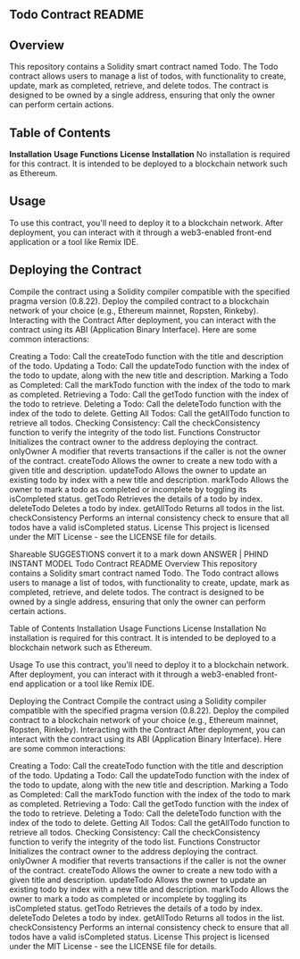 ## Todo Contract README
## Overview
This repository contains a Solidity smart contract named Todo. The Todo contract allows users to manage a list of todos, with functionality to create, update, mark as completed, retrieve, and delete todos. The contract is designed to be owned by a single address, ensuring that only the owner can perform certain actions.

## Table of Contents
**Installation**
**Usage**
**Functions**
**License**
**Installation**
No installation is required for this contract. It is intended to be deployed to a blockchain network such as Ethereum.

## Usage
To use this contract, you'll need to deploy it to a blockchain network. After deployment, you can interact with it through a web3-enabled front-end application or a tool like Remix IDE.

## Deploying the Contract
Compile the contract using a Solidity compiler compatible with the specified pragma version (0.8.22).
Deploy the compiled contract to a blockchain network of your choice (e.g., Ethereum mainnet, Ropsten, Rinkeby).
Interacting with the Contract
After deployment, you can interact with the contract using its ABI (Application Binary Interface). Here are some common interactions:

Creating a Todo: Call the createTodo function with the title and description of the todo.
Updating a Todo: Call the updateTodo function with the index of the todo to update, along with the new title and description.
Marking a Todo as Completed: Call the markTodo function with the index of the todo to mark as completed.
Retrieving a Todo: Call the getTodo function with the index of the todo to retrieve.
Deleting a Todo: Call the deleteTodo function with the index of the todo to delete.
Getting All Todos: Call the getAllTodo function to retrieve all todos.
Checking Consistency: Call the checkConsistency function to verify the integrity of the todo list.
Functions
Constructor
Initializes the contract owner to the address deploying the contract.
onlyOwner
A modifier that reverts transactions if the caller is not the owner of the contract.
createTodo
Allows the owner to create a new todo with a given title and description.
updateTodo
Allows the owner to update an existing todo by index with a new title and description.
markTodo
Allows the owner to mark a todo as completed or incomplete by toggling its isCompleted status.
getTodo
Retrieves the details of a todo by index.
deleteTodo
Deletes a todo by index.
getAllTodo
Returns all todos in the list.
checkConsistency
Performs an internal consistency check to ensure that all todos have a valid isCompleted status.
License
This project is licensed under the MIT License - see the LICENSE file for details.

Shareable
SUGGESTIONS
convert it to a mark down
ANSWER | PHIND INSTANT MODEL
Todo Contract README
Overview
This repository contains a Solidity smart contract named Todo. The Todo contract allows users to manage a list of todos, with functionality to create, update, mark as completed, retrieve, and delete todos. The contract is designed to be owned by a single address, ensuring that only the owner can perform certain actions.

Table of Contents
Installation
Usage
Functions
License
Installation
No installation is required for this contract. It is intended to be deployed to a blockchain network such as Ethereum.

Usage
To use this contract, you'll need to deploy it to a blockchain network. After deployment, you can interact with it through a web3-enabled front-end application or a tool like Remix IDE.

Deploying the Contract
Compile the contract using a Solidity compiler compatible with the specified pragma version (0.8.22).
Deploy the compiled contract to a blockchain network of your choice (e.g., Ethereum mainnet, Ropsten, Rinkeby).
Interacting with the Contract
After deployment, you can interact with the contract using its ABI (Application Binary Interface). Here are some common interactions:

Creating a Todo: Call the createTodo function with the title and description of the todo.
Updating a Todo: Call the updateTodo function with the index of the todo to update, along with the new title and description.
Marking a Todo as Completed: Call the markTodo function with the index of the todo to mark as completed.
Retrieving a Todo: Call the getTodo function with the index of the todo to retrieve.
Deleting a Todo: Call the deleteTodo function with the index of the todo to delete.
Getting All Todos: Call the getAllTodo function to retrieve all todos.
Checking Consistency: Call the checkConsistency function to verify the integrity of the todo list.
Functions
Constructor
Initializes the contract owner to the address deploying the contract.
onlyOwner
A modifier that reverts transactions if the caller is not the owner of the contract.
createTodo
Allows the owner to create a new todo with a given title and description.
updateTodo
Allows the owner to update an existing todo by index with a new title and description.
markTodo
Allows the owner to mark a todo as completed or incomplete by toggling its isCompleted status.
getTodo
Retrieves the details of a todo by index.
deleteTodo
Deletes a todo by index.
getAllTodo
Returns all todos in the list.
checkConsistency
Performs an internal consistency check to ensure that all todos have a valid isCompleted status.
License
This project is licensed under the MIT License - see the LICENSE file for details.
